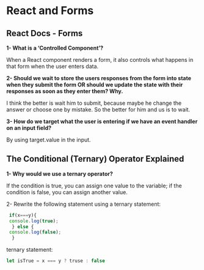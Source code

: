 # React and Forms

## React Docs - Forms

**1- What is a ‘Controlled Component’?**

When a React component renders a form, it also controls what happens in that form when the user enters data.

**2- Should we wait to store the users responses from the form into state when they submit the form OR should we update the state with their responses as soon as they enter them? Why.**

I think the better is wait him to submit, because maybe he change the answer or choose one by mistake. So the better for him and us is to wait.

**3- How do we target what the user is entering if we have an event handler on an input field?**

By using target.value in the input.

## The Conditional (Ternary) Operator Explained

**1- Why would we use a ternary operator?**

If the condition is true, you can assign one value to the variable; if the condition is false, you can assign another value.

2- Rewrite the following statement using a ternary statement:

```javascript
 if(x===y){
 console.log(true);
  } else {
 console.log(false);
  }
```

ternary statement:

```javascript
let isTrue = x === y ? truse : false
```
